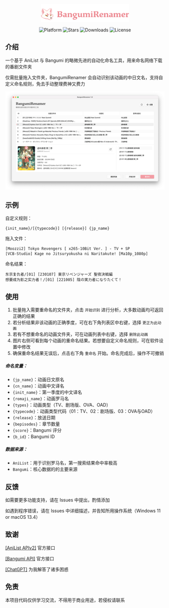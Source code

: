 <p align="center">
    <img src="image/logo.png" width=55%/ alt="">
    <br>
    <div align="center">
        <img src="https://img.shields.io/badge/platform-Windows%20%7C%20macOS%20%7C%20Linux-F09199" alt="Platform">
        <img src="https://img.shields.io/github/stars/nuthx/bangumi-renamer?color=F09199" alt="Stars">
        <img src="https://img.shields.io/github/downloads/nuthx/bangumi-renamer/total?color=F09199" alt="Downloads">
        <img src="https://img.shields.io/github/license/nuthx/bangumi-renamer?color=F09199" alt="License">
    </div>
</p>



## 介绍

一个基于 AniList 与 Bangumi 的略微先进的自动化命名工具，用来命名网络下载的番剧文件夹

仅需批量拖入文件夹，BangumiRenamer 会自动识别该动画的中日文名，支持自定义命名规则，免去手动整理费神又费力

<p align="center">
    <img src="image/screenshot.png" alt="SubtitleRenamer">
</p>

## 示例

自定义规则：

```
{init_name}/[{typecode}] [{release}] {jp_name}
```

拖入文件：

```
[Moozzi2] Tokyo Revengers [ x265-10Bit Ver. ] - TV + SP
[VCB-Studio] Kage no Jitsuryokusha ni Naritakute! [Ma10p_1080p]
```

命名结果：

```
东京复仇者/[01] [230107] 東京リベンジャーズ 聖夜決戦編
想要成为影之实力者！/[01] [221005] 陰の実力者になりたくて！
```

## 使用

1. 批量拖入需要重命名的文件夹，点击 `开始识别` 进行分析，大多数动画均可返回正确的结果
2. 若分析结果非该动画的正确季度，可在右下角列表区中右键，选择 `更正为此动画` 
3. 若有不想重命名的动画文件夹，可在动画列表中右键，选择 `删除此动画 `
4. 图片右侧可看到每个动画的重命名结果。若想要自定义命名规则，可在软件设置中修改
5. 确保重命名结果无误后，点击右下角 `重命名` 开始。命名完成后，操作不可撤销

##### 命名变量：

- `{jp_name}`：动画日文原名
- `{cn_name}`：动画中文译名
- `{init_name}`：第一季度的中文译名
- `{romaji_name}`：动画罗马名
- `{types}`：动画类型（TV、剧场版、OVA、OAD）
- `{typecode}`：动画类型代码（01：TV、02：剧场版、03：OVA与OAD）
- `{release}`：放送日期
- `{bepisodes}`：章节数量
- `{score}`：Bangumi 评分
- `{b_id}`：Bangumi ID

##### 数据来源：

- `AniList`：用于识别罗马名，第一搜索结果命中率极高
- `Bangumi`：核心数据的的主要来源

## 反馈

如需要更多功能支持，请在 Issues 中提出，酌情添加

如遇到程序错误，请在 Issues 中详细描述，并告知所用操作系统（Windows 11 or macOS 13.4）

## 致谢

[[AniList APIv2]](https://anilist.github.io/ApiV2-GraphQL-Docs/) 官方接口

[[Bangumi API]](https://github.com/bangumi/api) 官方接口

[[ChatGPT]](https://chat.openai.com/) 为我解答了诸多困惑

## 免责

本项目代码仅供学习交流，不得用于商业用途，若侵权请联系

